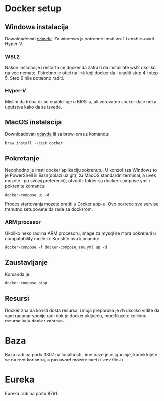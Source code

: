 # Docker setup
## Windows instalacija
Downloadovati [odavde](https://docs.docker.com/desktop/windows/install/). 
Za windows je potrebno imati wsl2 i enable-ovati Hyper-V. 
### WSL2
Nakon instalacije i restarta ce docker da zatrazi da instalirate wsl2 ukoliko ga vec nemate. Potrebno je otici na link koji docker da i uraditi step 4 i step 5. Step 6 nije potrebno raditi.
### Hyper-V
Mislim da treba da se enable-uje u BIOS-u, ali verovatno docker daje neka uputstva kako da se izvede.
## MacOS instalacija
Downloadovati [odavde](https://docs.docker.com/desktop/mac/install/) ili sa brew-om uz komandu:
```
brew install --cask docker
```
## Pokretanje
Neophodno je imati docker aplikaciju pokrenutu.
U konzoli (za Windows to je PowerShell ili Bash(dolazi uz git), za MacOS standardni terminal, a uvek mozete i po svojoj preferenci), otvorite folder sa docker-compose.yml i pokrenite komandu:
```
docker-compose up -d
```
Proces startovanja mozete pratiti u Docker app-u. Ovo pokrece sve servise trenutno setupovane da rade sa dockerom.
### ARM procesori
Ukoliko neko radi na ARM procesoru, image za mysql se mora pokrenuti u compatability mode-u. Koristite ovu komandu:
```
docker-compose -f docker-compose_arm.yml up -d

```
## Zaustavljanje
Komanda je:
```
docker-compose stop
```
## Resursi
Docker zna da koristi dosta resursa, i moja preporuka je da ukoliko vidite da vam racunar sporije radi dok je docker ukljucen, modifikujete kolicinu resursa koju docker zahteva.
# Baza
Baza radi na portu 3307 na localhostu, ime baze je osiguranje, konektujete se na root korisnika, a password mozete naci u .env file-u.
# Eureka
Eureka radi na portu 8761.